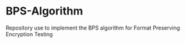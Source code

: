 # BPS-Algorithm
Repository use to implement the BPS algorithm for Format Preserving Encryption
Testing
